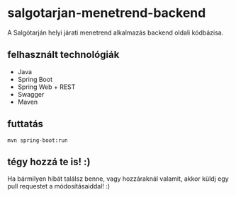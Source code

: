 # salgotarjan-menetrend-backend

A Salgótarján helyi járati menetrend alkalmazás backend oldali kódbázisa.

## felhasznált technológiák

- Java
- Spring Boot
- Spring Web + REST
- Swagger
- Maven

## futtatás

```
mvn spring-boot:run
```

## tégy hozzá te is! :)

Ha bármilyen hibát találsz benne, vagy hozzáraknál valamit, akkor küldj egy pull requestet a módosításaiddal! :)

